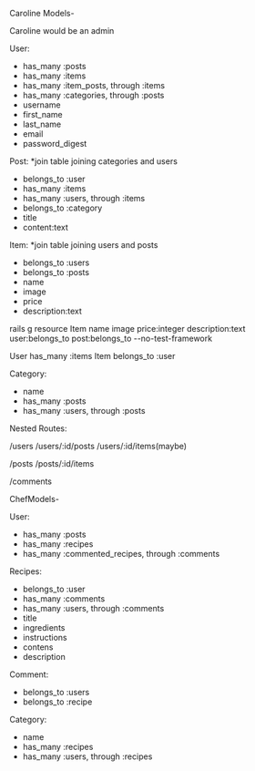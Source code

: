 Caroline Models-

Caroline would be an admin

User:
- has_many :posts
- has_many :items
- has_many :item_posts, through :items
- has_many :categories, through :posts
- username
- first_name
- last_name
- email 
- password_digest  

Post: *join table joining categories and users
- belongs_to :user
- has_many :items
- has_many :users, through :items
- belongs_to :category 
- title
- content:text

Item: *join table joining users and posts
- belongs_to :users
- belongs_to :posts
- name
- image
- price
- description:text

rails g resource Item name image price:integer description:text user:belongs_to post:belongs_to --no-test-framework

User has_many :items 
Item belongs_to :user 

Category:
- name
- has_many :posts
- has_many :users, through :posts


Nested Routes:

/users
/users/:id/posts
/users/:id/items(maybe)

/posts
/posts/:id/items

/comments
















ChefModels- 

User:
- has_many :posts
-  has_many :recipes
- has_many :commented_recipes, through :comments


Recipes:
- belongs_to :user
- has_many :comments
- has_many :users, through :comments
- title
- ingredients
- instructions
- contens
- description

Comment:
- belongs_to :users
- belongs_to :recipe

Category: 
- name
- has_many :recipes
- has_many :users, through :recipes
